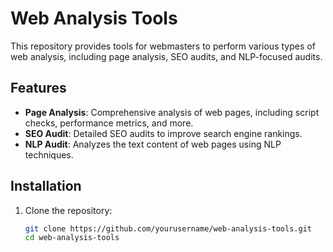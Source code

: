 # Web Analysis Tools

This repository provides tools for webmasters to perform various types of web analysis, including page analysis, SEO audits, and NLP-focused audits.

## Features

- **Page Analysis**: Comprehensive analysis of web pages, including script checks, performance metrics, and more.
- **SEO Audit**: Detailed SEO audits to improve search engine rankings.
- **NLP Audit**: Analyzes the text content of web pages using NLP techniques.

## Installation

1. Clone the repository:
   ```bash
   git clone https://github.com/yourusername/web-analysis-tools.git
   cd web-analysis-tools
